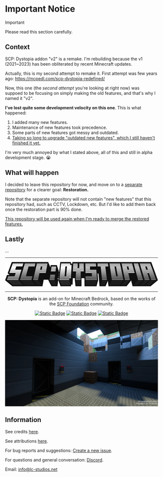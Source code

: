 # Important Notice

> [!IMPORTANT]
> Please read this section carefully.

## Context

SCP: Dystopia addon "v2" is a remake.
I'm rebuilding because the v1 (2021~2023) has been obliterated by recent Minecraft updates.

Actually, this is my second attempt to remake it.
First attempt was few years ago: https://mcpedl.com/scp-dystopia-redefined/

Now, this one (the *second attempt* you're looking at right now) was suppoed to be focusing on simply making the old features,
and that's why I named it "v2".

**I've lost quite some development velocity on this one**. This is what happened:
1. I added many new features.
2. Maintenance of new features took precedence.
3. Some parts of new features got messy and outdated.
4. <ins>Taking so long to upgrade "outdated new features", which I still haven't finished it yet.</ins>

I'm very much annoyed by what I stated above, all of this and still in alpha development stage. :sob:

## What will happen

I decided to leave this repository for now, and move on to a [separate repository](https://github.com/lc-studios-mc/scp-dystopia-v1-restoration) for a clearer goal: **Restoration.**

Note that the separate repository will not contain "new features" that this repository had, such as CCTV, Lockdown, etc.
But I'd like to add them back once the restoration part is 90% done.

<ins>This repository will be used again when I'm ready to merge the restored features.</ins>

## Lastly

...

<hr/>

<div align="center">

<img src="./media/logo.webp" alt="Logo" title="SCP: Dystopia" height="80" />

<hr/>

**SCP: Dystopia** is an add-on for Minecraft Bedrock, based on the works of the [SCP Foundation](https://scp-wiki.wikidot.com/) community.

[![Static Badge](https://img.shields.io/badge/Discord-%235865F2?style=for-the-badge&logo=discord&logoColor=%23ffffff)](https://discord.gg/K2mxsJ2trE)
[![Static Badge](https://img.shields.io/badge/CurseForge-%23f16436?style=for-the-badge&logo=curseforge&logoColor=%23ffffff)](https://www.curseforge.com/minecraft-bedrock/addons/scp-dystopia-addon)
[![Static Badge](https://img.shields.io/badge/MCPEDL-%2300a52e?style=for-the-badge)](https://mcpedl.com/scp-dystopia-addon/)

<img src="./media/banner.webp" alt="Logo" title="SCP: Dystopia" />

</div>

## Information

See credits [here](./docs/credits.md).

See attributions [here](./docs/attributions.md).

For bug reports and suggestions: [Create a new issue](https://github.com/lc-studios-mc/scp-dystopia/issues).

For questions and general conversation: [Discord](https://discord.gg/K2mxsJ2trE).

Email: info@lc-studios.net
